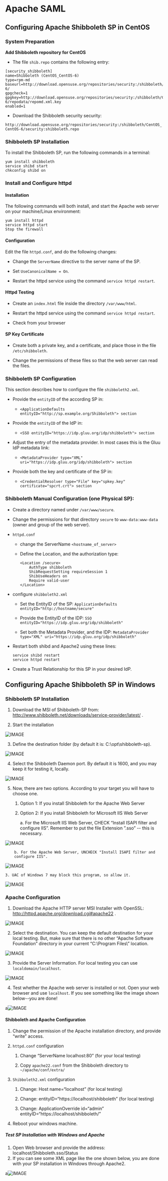 # Apache SAML

## Configuring Apache Shibboleth SP in CentOS

### System Preparation

__Add Shibboleth repository for CentOS__

* The file `shib.repo` contains the following entry:

```
[security_shibboleth]
name=Shibboleth (CentOS_CentOS-6)
type=rpm-md
baseurl=http://download.opensuse.org/repositories/security:/shibboleth/CentOS_CentOS-6/
gpgcheck=1
gpgkey=http://download.opensuse.org/repositories/security:/shibboleth/CentOS_CentOS-6/repodata/repomd.xml.key
enabled=1
```

* Download the Shibboleth security security:

`http://download.opensuse.org/repositories/security:/shibboleth/CentOS_CentOS-6/security:shibboleth.repo`

### Shibboleth SP Installation

To install the Shibboleth SP, run the following commands in a terminal:

```
yum install shibboleth
service shibd start
chkconfig shibd on
```

### Install and Configure httpd
#### Installation

The following commands will both install, and start the Apache web
server on your machine/Linux environment:

```
yum install httpd
service httpd start
Stop the firewall
```

#### Configuration

Edit the file `httpd.conf`, and do the following changes:

* Change the `ServerName` directive to the server name of the SP.

* Set `UseCanonicalName = On`.

* Restart the httpd service using the command `service httpd restart`.

#### Httpd Testing

* Create an `index.html` file inside the directory `/var/www/html`.

* Restart the httpd service using the command `service httpd restart`.

* Check from your browser

#### SP Key Certificate

* Create both a private key, and a certificate, and place those in the
  file `/etc/shibboleth`.

* Change the permissions of these files so that the web server can read
  the files.

### Shibboleth SP Configuration

This section describes how to configure the file `shibboleth2.xml`.

* Provide the `entityID` of the according SP in:
	
	* `<ApplicationDefaults entityID="http://sp.example.org/Shibboleth"> section`

* Provide the `entityID` of the IdP in:

	* `<SSO entityID="https://idp.gluu.org/idp/shibboleth"> section`

* Adjust the entry of the metadata provider. In most cases this is the
  Gluu IdP metadata link:

	* `<MetadataProvider type="XML" uri="https://idp.gluu.org/idp/shibboleth"> section`

* Provide both the key and certificate of the SP in:

	* `<CredentialResolver type="File" key="spkey.key" certificate="spcrt.crt"> section`

### Shibboleth Manual Configuration (one Physical SP):

* Create a directory named under `/var/www/secure`.

* Change the permissions for that directory `secure` to
  `www-data:www-data` (owner and group of the web server).

* `httpd.conf`

	* change the ServerName `<hostname_of_server>`

	* Define the Location, and the authorization type:

		```
		<Location /secure>
			AuthType shibboleth
			ShibRequestSetting requireSession 1
			ShibUseHeaders on
			Require valid-user
		</Location>
		```

* configure `shibboleth2.xml`

	* Set the EntityID of the SP: `ApplicationDefaults entityID="http://hostname/secure"`

	* Provide the EntityID of the IDP: `SSO entityID="https://idp.gluu.org/idp/shibboleth"`

	* Set both the Metadata Provider, and the IDP: `MetadataProvider type="XML" uri="https://idp.gluu.org/idp/shibboleth"`

* Restart both shibd and Apache2 using these lines:

  ```
  service shibd restart
  service httpd restart
  ```

* Create a Trust Relationship for this SP in your desired IdP.

## Configuring Apache Shibboleth SP in Windows

### Shibboleth SP Installation

1. Download the MSI of Shibboleth-SP from:
   http://www.shibboleth.net/downloads/service-provider/latest/ .

2. Start the installation

![IMAGE](https://raw.githubusercontent.com/GluuFederation/docs/master/sources/img/sp_setup/admin_sp_click.png)

3. Define the destination folder (by default it is: C:\opt\shibboleth-sp).

![IMAGE](https://raw.githubusercontent.com/GluuFederation/docs/master/sources/img/sp_setup/admin_sp_destination.png)

4. Select the Shibboleth Daemon port. By default it is 1600, and you may
   keep it for testing it, locally.

![IMAGE](https://raw.githubusercontent.com/GluuFederation/docs/master/sources/img/sp_setup/admin_sp_port.png)

5. Now, there are two options. According to your target you will have to
choose one.

	1. Option 1: If you install Shibboleth for the Apache Web Server

	2. Option 2: If you install Shibboleth for Microsoft IIS Web Server

		a. For the Microsoft IIS Web Server, CHECK “Install ISAPI filter
		and configure IIS”. Remember to put the file Extension ”.sso” --
		this is necessary.

![IMAGE](https://raw.githubusercontent.com/GluuFederation/docs/master/sources/img/sp_setup/admin_sp_microsoft.png)

		
		b. For the Apache Web Server, UNCHECK "Install ISAPI filter and
		configure IIS".

![IMAGE](https://raw.githubusercontent.com/GluuFederation/docs/master/sources/img/sp_setup/admin_sp_apachesetup.png)

	3. UAC of Windows 7 may block this program, so allow it.

![IMAGE](https://raw.githubusercontent.com/GluuFederation/docs/master/sources/img/sp_setup/admin_sp_uac.png)

### Apache Configuration

1. Download the Apache HTTP server MSI Installer with OpenSSL:
   http://httpd.apache.org/download.cgi#apache22 .

![IMAGE](https://raw.githubusercontent.com/GluuFederation/docs/master/sources/img/sp_setup/admin_sp_apacheclick.png)

2. Select the destination. You can keep the default destination for your
local testing. But, make sure that there is no other “Apache Software
Foundation” directory in your current “C:\Program Files\” location.

![IMAGE](https://raw.githubusercontent.com/GluuFederation/docs/master/sources/img/sp_setup/admin_sp_apachedestination.png)

3. Provide the Server Information. For local testing you can use
   `localdomain/localhost`.

![IMAGE](https://raw.githubusercontent.com/GluuFederation/docs/master/sources/img/sp_setup/admin_sp_serverinfo.png)

4. Test whether the Apache web server is installed or not. Open your web
browser and use `localhost`. If you see something like the image shown
below--you are done!

a![IMAGE](https://raw.githubusercontent.com/GluuFederation/docs/master/sources/img/sp_setup/admin_sp_apachetest.png)

#### Shibboleth and Apache Configuration

1. Change the permission of the Apache installation directory, and
   provide “write” access.

2. `httpd.conf` configuration

	1. Change “ServerName localhost:80” (for your local testing)

	2. Copy `apache22.conf` from the Shibboleth directory to `~/apache/conf/extra/`

3. `Shibboleth2.xml` configuration

	1. Change: Host name=“localhost” (for local testing)
    
	2. Change: entityID=“https://localhost/shibboleth” (for local testing)
    
	3. Change: ApplicationOverride id=“admin” entityID=“https://localhost/shibboleth/”

4. Reboot your windows machine.

##### Test SP Installation with Windows and Apache

1. Open Web browser and provide the address: localhost/Shibboleth.sso/Status
2. If you can see some XML page like the one shown below, you are done with your SP installation in Windows through Apache2.

 a![IMAGE](https://raw.githubusercontent.com/GluuFederation/docs/master/sources/img/sp_setup/admin_sp_checkstatus.png)

